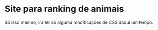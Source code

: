 # Site para ranking de animais

Só isso mesmo, irá ter só alguma modificações de CSS daqui um tempo.
